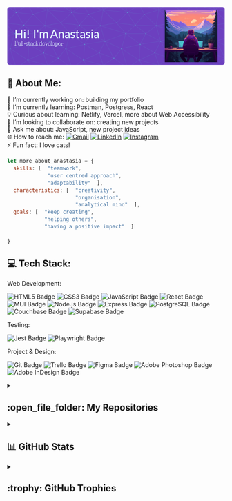 <div><img align="center" src="./github-header-image.png"></div>

## 💫 About Me:
🔭 I’m currently working on: building my portfolio<br>
🌱 I’m currently learning: Postman, Postgress, React<br>
💡 Curious about learning: Netlify, Vercel, more about Web Accessibility<br>
👯 I’m looking to collaborate on: creating new projects<br>
💬 Ask me about: JavaScript, new project ideas<br>
🌐 How to reach me:
    [![Gmail](https://img.shields.io/badge/Gmail-EA4335?logo=gmail&logoColor=fff&style=flat)](mailto:anastasiaadamoudi@gmail.com)
    [![LinkedIn](https://img.shields.io/badge/LinkedIn-%230077B5.svg?logo=linkedin&logoColor=white)](https://linkedin.com/in/anastasiaadamoudi89)
    [![Instagram](https://img.shields.io/badge/Instagram-%23E4405F.svg?logo=Instagram&logoColor=white)](https://instagram.com/anastasia.ad.m31)<br>
⚡ Fun fact: I love cats!

```javascript
let more_about_anastasia = {
  skills: [  "teamwork",
             "user centred approach",
             "adaptability"  ],
  characteristics: [  "creativity",
                      "organisation",
                      "analytical mind"  ],
  goals: [  "keep creating",
            "helping others",
            "having a positive impact"  ]
		      
}
```

## 💻 Tech Stack:

Web Development: 

<p>
	
![HTML5 Badge](https://img.shields.io/badge/HTML5-E34F26?logo=html5&logoColor=fff&style=flat)
![CSS3 Badge](https://img.shields.io/badge/CSS3-1572B6?logo=css3&logoColor=fff&style=flat)
![JavaScript Badge](https://img.shields.io/badge/JavaScript-F7DF1E?logo=javascript&logoColor=000&style=flat)
![React Badge](https://img.shields.io/badge/React-61DAFB?logo=react&logoColor=000&style=flat)
![MUI Badge](https://img.shields.io/badge/MUI-007FFF?logo=mui&logoColor=fff&style=flat)
![Node.js Badge](https://img.shields.io/badge/Node.js-393?logo=nodedotjs&logoColor=fff&style=flat)
![Express Badge](https://img.shields.io/badge/Express-000?logo=express&logoColor=fff&style=flat)
![PostgreSQL Badge](https://img.shields.io/badge/PostgreSQL-4169E1?logo=postgresql&logoColor=fff&style=flat)
![Couchbase Badge](https://img.shields.io/badge/Couchbase-EA2328?logo=couchbase&logoColor=fff&style=flat)
![Supabase Badge](https://img.shields.io/badge/Supabase-3FCF8E?logo=supabase&logoColor=fff&style=flat)
	
</p>

Testing:

<p>
	
![Jest Badge](https://img.shields.io/badge/Jest-C21325?logo=jest&logoColor=fff&style=flat)
![Playwright Badge](https://img.shields.io/badge/Playwright-2EAD33?logo=playwright&logoColor=fff&style=flat)
	
</p>

Project & Design: 

<p>
	
![Git Badge](https://img.shields.io/badge/Git-F05032?logo=git&logoColor=fff&style=flat)
![Trello Badge](https://img.shields.io/badge/Trello-0052CC?logo=trello&logoColor=fff&style=flat)
![Figma Badge](https://img.shields.io/badge/Figma-F24E1E?logo=figma&logoColor=fff&style=flat)
![Adobe Photoshop Badge](https://img.shields.io/badge/Adobe%20Photoshop-31A8FF?logo=adobephotoshop&logoColor=fff&style=flat)
![Adobe InDesign Badge](https://img.shields.io/badge/Adobe%20InDesign-F36?logo=adobeindesign&logoColor=fff&style=flat)
	
</p>

<details>
    <summary>
        <h2> :open_file_folder: My Repositories </h2>
    </summary>
    <div>
        <p>
	        <a href="https://github.com/AnastasiaAdamoudi/SchoolOfCode-Mid-Course-Team-Frontend-Project.git">
      		  <img src="https://github-readme-stats.vercel.app/api/pin/?username=AnastasiaAdamoudi&repo=SchoolOfCode-Mid-Course-Team-Frontend-Project&theme=tokyonight" alt="SchoolOfCode-Mid-Course-Team-Frontend-Project repository" />
            </a>
        </p>
    </div>
 </details>


<details>
  <summary>
    <h2> 📊 GitHub Stats </h2>
  </summary>
    
  ![](https://github-readme-stats.vercel.app/api/top-langs/?username=AnastasiaAdamoudi&theme=nightowl&hide_border=false&include_all_commits=false&count_private=true&layout=compact)<br/>
  ![](https://github-readme-stats.vercel.app/api?username=AnastasiaAdamoudi&theme=nightowl&hide_border=false&include_all_commits=false&count_private=true)<br/>
  ![](https://github-contributor-stats.vercel.app/api?username=AnastasiaAdamoudi&limit=5&theme=tokyonight&combine_all_yearly_contributions=true)<br/>
  ![](https://github-readme-streak-stats.herokuapp.com/?user=AnastasiaAdamoudi&theme=nightowl&hide_border=false)
    
</details>

<details>
  <summary>
    <h2> :trophy: GitHub Trophies </h2>
  </summary>
  <a href="https://github.com/ryo-ma/github-profile-trophy"><img src="https://github-profile-trophy.vercel.app/?username=7oskaaa&layout=compact&theme=tokyonight&column=4&margin-w=15&margin-h=15" alt="7oskaaa" /></a>
</details>
